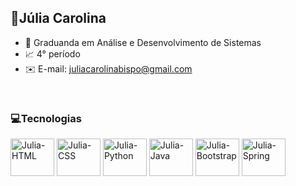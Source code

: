 ## 🌟Júlia Carolina

- 📒 Graduanda em Análise e Desenvolvimento de Sistemas
- 📈 4° período
- ✉️ E-mail: juliacarolinabispo@gmail.com



<div style="display: inline_block"><br>

  <h3>💻Tecnologias</h3>

  <img align="center" alt="Julia-HTML" height="60" width="70" src="https://cdn.jsdelivr.net/gh/devicons/devicon@latest/icons/html5/html5-original.svg" />
  <img align="center" alt="Julia-CSS" height="60" width="70" src="https://cdn.jsdelivr.net/gh/devicons/devicon@latest/icons/css3/css3-original.svg" />
  <img align="center" alt="Julia-Python" height="60" width="70" src="https://cdn.jsdelivr.net/gh/devicons/devicon@latest/icons/python/python-original.svg" />
  <img align="center" alt="Julia-Java" height="60" width="70" src="https://cdn.jsdelivr.net/gh/devicons/devicon@latest/icons/java/java-original.svg" />
  <img align="center" alt="Julia-Bootstrap" height="60" width="70"src="https://cdn.jsdelivr.net/gh/devicons/devicon@latest/icons/bootstrap/bootstrap-original.svg" />
  <img align="center" alt="Julia-Spring" height="60" width="70" src="https://cdn.jsdelivr.net/gh/devicons/devicon@latest/icons/spring/spring-original-wordmark.svg" />
  
            
          
                 
</div>


